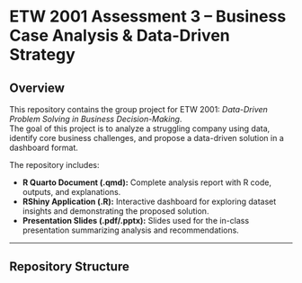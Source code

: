 # ETW 2001 Assessment 3 – Business Case Analysis & Data-Driven Strategy

## Overview
This repository contains the group project for ETW 2001: *Data-Driven Problem Solving in Business Decision-Making*.  
The goal of this project is to analyze a struggling company using data, identify core business challenges, and propose a data-driven solution in a dashboard format.

The repository includes:  
- **R Quarto Document (.qmd):** Complete analysis report with R code, outputs, and explanations.  
- **RShiny Application (.R):** Interactive dashboard for exploring dataset insights and demonstrating the proposed solution.  
- **Presentation Slides (.pdf/.pptx):** Slides used for the in-class presentation summarizing analysis and recommendations.

---

## Repository Structure

